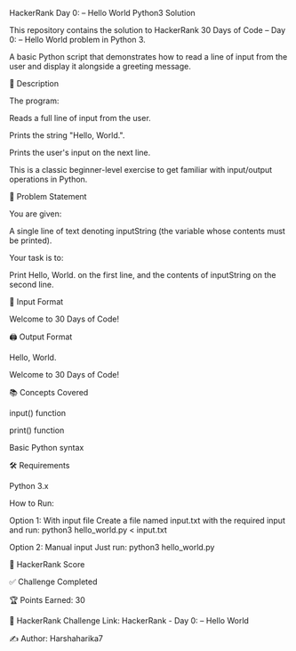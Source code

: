 HackerRank Day 0: – Hello World Python3 Solution

  This repository contains the solution to HackerRank 30 Days of Code – Day 0: – Hello World problem in Python 3.
  
   A basic Python script that demonstrates how to read a line of input from the user and display it alongside a greeting message.


📝 Description

The program:

Reads a full line of input from the user.

Prints the string "Hello, World.".

Prints the user's input on the next line.

This is a classic beginner-level exercise to get familiar with input/output operations in Python.


📘 Problem Statement

You are given:

A single line of text denoting inputString (the variable whose contents must be printed).

Your task is to:

Print Hello, World. on the first line, and the contents of inputString on the second line.

🧾 Input Format

  Welcome to 30 Days of Code!
  
🖨 Output Format

  Hello, World.
  
  Welcome to 30 Days of Code!
  
📚 Concepts Covered

input() function

print() function

Basic Python syntax

🛠️ Requirements

Python 3.x

How to Run: 

 Option 1: With input file Create a file named input.txt with the required input and run: python3 hello_world.py < input.txt

 Option 2: Manual input Just run: python3 hello_world.py


🏅 HackerRank Score

✅ Challenge Completed

🏆 Points Earned: 30

🔗 HackerRank Challenge Link: HackerRank - Day 0: – Hello World

✍ Author: Harshaharika7

